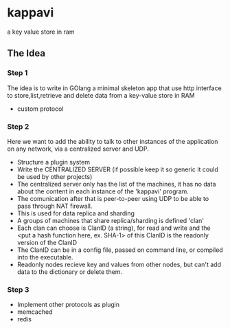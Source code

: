 # kappavi
a key value store in ram

## The Idea

### Step 1
The idea is to write in GOlang a minimal skeleton app that use http interface to store,list,retrieve and delete data from a key-value 
store in RAM
* custom protocol

### Step 2
Here we want to add the ability to talk to other instances of the application on any network, via a centralized server and UDP.

* Structure a plugin system
* Write the CENTRALIZED SERVER (if possible keep it so generic it could be used by other projects)
* The centralized server only has the list of the machines, it has no data about the content in each instance of the 'kappavi' program.
* The comunication after that is peer-to-peer using UDP to be able to pass through NAT firewall.
* This is used for data replica and sharding
* A groups of machines that share replica/sharding is defined 'clan'
* Each clan can choose is ClanID (a string), for read and write and the \<put a hash function here, ex. SHA-1\> of this ClanID is the readonly version of the ClanID
 * The ClanID can be in a config file, passed on command line, or compiled into the executable.
 * Readonly nodes recieve key and values from other nodes, but can't add data to the dictionary or delete them.

### Step 3

* Implement other protocols as plugin
 * memcached
 * redis
